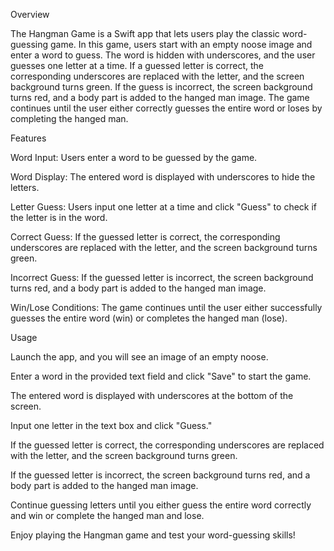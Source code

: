 Overview

The Hangman Game is a Swift app that lets users play the classic word-guessing game. In this game, users start with an empty noose image and enter a word to guess. The word is hidden with underscores, and the user guesses one letter at a time. If a guessed letter is correct, the corresponding underscores are replaced with the letter, and the screen background turns green. If the guess is incorrect, the screen background turns red, and a body part is added to the hanged man image. The game continues until the user either correctly guesses the entire word or loses by completing the hanged man.

Features

Word Input: Users enter a word to be guessed by the game.

Word Display: The entered word is displayed with underscores to hide the letters.

Letter Guess: Users input one letter at a time and click "Guess" to check if the letter is in the word.

Correct Guess: If the guessed letter is correct, the corresponding underscores are replaced with the letter, and the screen background turns green.

Incorrect Guess: If the guessed letter is incorrect, the screen background turns red, and a body part is added to the hanged man image.

Win/Lose Conditions: The game continues until the user either successfully guesses the entire word (win) or completes the hanged man (lose).

Usage

Launch the app, and you will see an image of an empty noose.

Enter a word in the provided text field and click "Save" to start the game.

The entered word is displayed with underscores at the bottom of the screen.

Input one letter in the text box and click "Guess."

If the guessed letter is correct, the corresponding underscores are replaced with the letter, and the screen background turns green.

If the guessed letter is incorrect, the screen background turns red, and a body part is added to the hanged man image.

Continue guessing letters until you either guess the entire word correctly and win or complete the hanged man and lose.

Enjoy playing the Hangman game and test your word-guessing skills!

